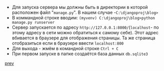 - Для запуска сервера мы должны быть в директории в которой расположен файл "`manage.py`". В нашем случае -`C:\djangoproj\blog>`<br> 
- В коммандной строке вводим: `(myvenv) C:\djangoproj\blog>python manage.py runserver`
- Сервер запускается по адресу `http://127.0.0.1:8000/`(`localhost`- по этому адресу в сети можно обратиться к самому себе). Этот адрес вбивается в браузере для отображения страницы. Та же страница отобразиться если в браузере ввести `localhost:800`
- Для выхода - жмём в командной строке `Ctrl + C`
- При первом запуске в папке создаётся база данных `db.sqlite3`









[prev](https://github.com/AnreKlos/All_Conspectus_/blob/main/Django/1.4%20Создание%20проекта%20на%20Django.%20Django%20startproject.md)
